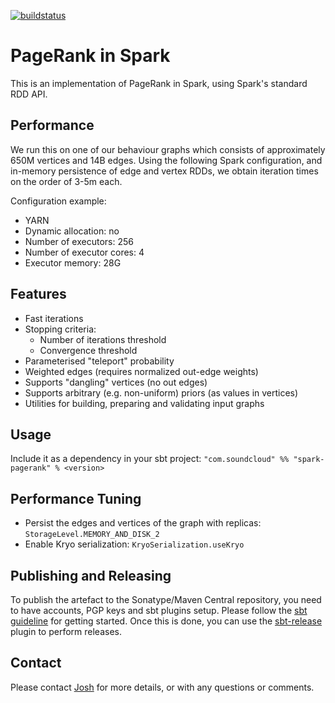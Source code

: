 [![buildstatus](https://travis-ci.org/soundcloud/spark-pagerank.svg?branch=master)](https://travis-ci.org/soundcloud/spark-pagerank)

# PageRank in Spark

This is an implementation of PageRank in Spark, using Spark's standard RDD API.

## Performance

We run this on one of our behaviour graphs which consists of approximately 650M vertices and 14B edges. Using the following Spark configuration, and in-memory persistence of edge and vertex RDDs, we obtain iteration times on the order of 3-5m each.

Configuration example:

 - YARN
 - Dynamic allocation: no
 - Number of executors: 256
 - Number of executor cores: 4
 - Executor memory: 28G

## Features

- Fast iterations
- Stopping criteria:
  - Number of iterations threshold
  - Convergence threshold
- Parameterised "teleport" probability
- Weighted edges (requires normalized out-edge weights)
- Supports "dangling" vertices (no out edges)
- Supports arbitrary (e.g. non-uniform) priors (as values in vertices)
- Utilities for building, preparing and validating input graphs

## Usage

Include it as a dependency in your sbt project:
`"com.soundcloud" %% "spark-pagerank" % <version>`

## Performance Tuning

- Persist the edges and vertices of the graph with replicas: `StorageLevel.MEMORY_AND_DISK_2`
- Enable Kryo serialization: `KryoSerialization.useKryo`

## Publishing and Releasing

To publish the artefact to the Sonatype/Maven Central repository, you need to have accounts, PGP keys and sbt plugins setup. Please follow the [sbt guideline](http://www.scala-sbt.org/release/docs/Using-Sonatype.html) for getting started. Once this is done, you can use the [sbt-release](https://github.com/sbt/sbt-release) plugin to perform releases.

## Contact

Please contact [Josh](mailto:josh@soundcloud.com) for more details, or with any questions or comments.
